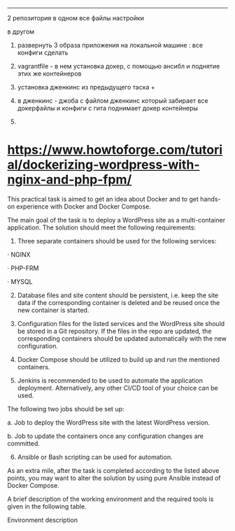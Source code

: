 ---

2 репозитория в одном все файлы настройки 

в другом 


1. развернуть 3 образа приложения на локaльной машине : все конфиги сделать 

2. vagrantfile - в нем установка докер, с помощью ансибл и поднятие этих же контейнеров 

4. установка дженкинс из предыдущего таска + 

5. в дженкинс - джоба с файлом дженкинс 
который забирает все докерфайлы и конфиги с гита
поднимает докер контейнеры

6. 






# https://www.howtoforge.com/tutorial/dockerizing-wordpress-with-nginx-and-php-fpm/


This practical task is aimed to get an idea about Docker and to get hands-on experience with Docker and Docker Compose.

The main goal of the task is to deploy a WordPress site as a multi-container application. The solution should meet the following requirements:

1. Three separate containers should be used for the following services:

· NGINX

· PHP-FRM

· MYSQL

2. Database files and site content should be persistent, i.e. keep the site data if the corresponding container is deleted and be reused once the new container is started.

3. Configuration files for the listed services and the WordPress site should be stored in a Git repository. If the files in the repo are updated, the corresponding containers should be updated automatically with the new configuration.

4. Docker Compose should be utilized to build up and run the mentioned containers.

5. Jenkins is recommended to be used to automate the application deployment. Alternatively, any other CI/CD tool of your choice can be used.

The following two jobs should be set up:

a. Job to deploy the WordPress site with the latest WordPress version.

b. Job to update the containers once any configuration changes are committed.

6. Ansible or Bash scripting can be used for automation.

As an extra mile, after the task is completed according to the listed above points, you may want to alter the solution by using pure Ansible instead of Docker Compose.

A brief description of the working environment and the required tools is given in the following table.

Environment description


